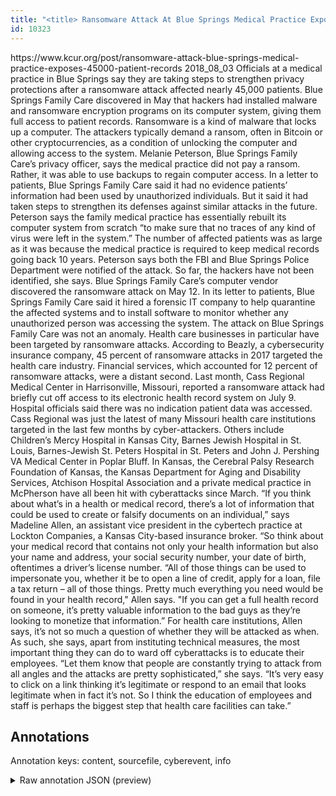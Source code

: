 ```yaml
---
title: "<title> Ransomware Attack At Blue Springs Medical Practice Exposes 45,000 Patient Records  </title>"
id: 10323
---
```


<title> Ransomware Attack At Blue Springs Medical Practice Exposes 45,000 Patient Records  </title>
<source> https://www.kcur.org/post/ransomware-attack-blue-springs-medical-practice-exposes-45000-patient-records </source>
<date> 2018_08_03 </date>
<text>
Officials at a medical practice in Blue Springs say they are taking steps to strengthen privacy protections after a ransomware attack affected nearly 45,000 patients.
Blue Springs Family Care discovered in May that hackers had installed malware and ransomware encryption programs on its computer system, giving them full access to patient records.
Ransomware is a kind of malware that locks up a computer. The attackers typically demand a ransom, often in Bitcoin or other cryptocurrencies, as a condition of unlocking the computer and allowing access to the system.
Melanie Peterson, Blue Springs Family Care’s privacy officer, says the medical practice did not pay a ransom. Rather, it was able to use backups to regain computer access.
In a letter to patients, Blue Springs Family Care said it had no evidence patients’ information had been used by unauthorized individuals. But it said it had taken steps to strengthen its defenses against similar attacks in the future.
Peterson says the family medical practice has essentially rebuilt its computer system from scratch “to make sure that no traces of any kind of virus were left in the system.”
The number of affected patients was as large as it was because the medical practice is required to keep medical records going back 10 years.
Peterson says both the FBI and Blue Springs Police Department were notified of the attack. So far, the hackers have not been identified, she says.
Blue Springs Family Care’s computer vendor discovered the ransomware attack on May 12. In its letter to patients, Blue Springs Family Care said it hired a forensic IT company to help quarantine the affected systems and to install software to monitor whether any unauthorized person was accessing the system.
The attack on Blue Springs Family Care was not an anomaly. Health care businesses in particular have been targeted by ransomware attacks. According to Beazly, a cybersecurity insurance company, 45 percent of ransomware attacks in 2017 targeted the health care industry. Financial services, which accounted for 12 percent of ransomware attacks, were a distant second.
Last month, Cass Regional Medical Center in Harrisonville, Missouri, reported a ransomware attack had briefly cut off access to its electronic health record system on July 9. Hospital officials said there was no indication patient data was accessed.
Cass Regional was just the latest of many Missouri health care institutions targeted in the last few months by cyber-attackers. Others include Children’s Mercy Hospital in Kansas City, Barnes Jewish Hospital in St. Louis, Barnes-Jewish St. Peters Hospital in St. Peters and John J. Pershing VA Medical Center in Poplar Bluff.
In Kansas, the Cerebral Palsy Research Foundation of Kansas, the Kansas Department for Aging and Disability Services, Atchison Hospital Association and a private medical practice in McPherson have all been hit with cyberattacks since March.
“If you think about what’s in a health or medical record, there’s a lot of information that could be used to create or falsify documents on an individual,” says Madeline Allen, an assistant vice president in the cybertech practice at Lockton Companies, a Kansas City-based insurance broker.
“So think about your medical record that contains not only your health information but also your name and address, your social security number, your date of birth, oftentimes a driver’s license number.
“All of those things can be used to impersonate you, whether it be to open a line of credit, apply for a loan, file a tax return – all of those things. Pretty much everything you need would be found in your health record," Allen says. "If you can get a full health record on someone, it’s pretty valuable information to the bad guys as they’re looking to monetize that information.”
For health care institutions, Allen says, it’s not so much a question of whether they will be attacked as when. As such, she says, apart from instituting technical measures, the most important thing they can do to ward off cyberattacks is to educate their employees.
“Let them know that people are constantly trying to attack from all angles and the attacks are pretty sophisticated,” she says. “It’s very easy to click on a link thinking it’s legitimate or respond to an email that looks legitimate when in fact it’s not. So I think the education of employees and staff is perhaps the biggest step that health care facilities can take.”    
</text>



## Annotations

Annotation keys: content, sourcefile, cyberevent, info

<details>
<summary>Raw annotation JSON (preview)</summary>

```json
{
  "content": "Officials at a medical practice in Blue Springs say they are taking steps to strengthen privacy protections after a ransomware attack affected nearly 45,000 patients. Blue Springs Family Care discovered in May that hackers had installed malware and ransomware encryption programs on its computer system, giving them full access to patient records. Ransomware is a kind of malware that locks up a computer. The attackers typically demand a ransom, often in Bitcoin or other cryptocurrencies, as a condition of unlocking the computer and allowing access to the system. Melanie Peterson, Blue Springs Family Care\u2019s privacy officer, says the medical practice did not pay a ransom. Rather, it was able to use backups to regain computer access. In a letter to patients, Blue Springs Family Care said it had no evidence patients\u2019 information had been used by unauthorized individuals. But it said it had taken steps to strengthen its defenses against similar attacks in the future. Peterson says the family medical practice has essentially rebuilt its computer system from scratch \u201cto make sure that no traces of any kind of virus were left in the system.\u201d The number of affected patients was as large as it was because the medical practice is required to keep medical records going back 10 years. Peterson says both the FBI and Blue Springs Police Department were notified of the attack. So far, the hackers have not been identified, she says. Blue Springs Family Care\u2019s computer vendor discovered the ransomware attack on May 12. In its letter to patients, Blue Springs Family Care said it hired a forensic IT company to help quarantine the affected systems and to install software to monitor whether any unauthorized person was accessing the system. The attack on Blue Springs Family Care was not an anomaly. Health care businesses in particular have been targeted by ransomware attacks. According to Beazly, a cybersecurity insurance company, 45 percent of ransomware attacks in 2017 targeted the health care industry. Financial services, which accounted for 12 percent of ransomware attacks, were a distant second. Last month, Cass Regional Medical Center in Harrisonville, Missouri, reported a ransomware attack had briefly cut off access to its electronic health record system on July 9. Hospital officials said there was no indication patient data was accessed. Cass Regional was just the latest of many Missouri health care institutions targeted in the last few months by cyber-attackers. Others include Children\u2019s Mercy Hospital in Kansas City, Barnes Jewish Hospital in St. Louis, Barnes-Jewish St. Peters Hospital in St. Peters and John J. Pershing VA Medical Center in Poplar Bluff. In Kansas, the Cerebral Palsy Research Foundation of Kansas, the Kansas Department for Aging and Disability Services, Atchison Hospital Association and a private medical practice in McPherson have all been hit with cyberattacks since March. \u201cIf you think about what\u2019s in a health or medical record, there\u2019s a lot of information that could be used to create or falsify documents on an individual,\u201d says Madeline Allen, an assistant vice president in the cybertech practice at Lockton Companies, a Kansas City-based insurance broker. \u201cSo think about your medical record that contains not only your health information but also your name and address, your social security number, your date of birth, oftentimes a driver\u2019s license number. \u201cAll of those things can be used to impersonate you, whether it be to open a line of credit, apply for a loan, file a tax return \u2013 all of those things. Pretty much everything you need would be found in your health record,\" Allen says. \"If you can get a full health record on someone, it\u2019s pretty valuable information to the bad guys as they\u2019re looking to monetize that information.\u201d For health care institutions, Allen says, it\u2019s not so much a question of whether they 
```
</details>
